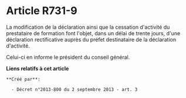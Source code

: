 # Article R731-9

La modification de la déclaration ainsi que la cessation d'activité du prestataire de formation font l'objet, dans un délai
de trente jours, d'une déclaration rectificative auprès du préfet destinataire de la déclaration d'activité.

Celui-ci en informe le président du conseil général.

**Liens relatifs à cet article**

	**Créé par**:

	  - Décret n°2013-800 du 2 septembre 2013 - art. 3
